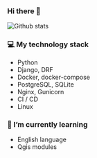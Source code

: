 ### Hi there 👋

<!--
**2artem/2artem** is a ✨ _special_ ✨ repository because its `README.md` (this file) appears on your GitHub profile.

Here are some ideas to get you started:

- 🔭 I’m currently working on ...
- 🌱 I’m currently learning ...
- 👯 I’m looking to collaborate on ...
- 🤔 I’m looking for help with ...
- 💬 Ask me about ...
- 📫 How to reach me: ...
- 😄 Pronouns: ...
- ⚡ Fun fact: ...
[![Top Languages](https://github-readme-stats.vercel.app/api/top-langs/?username=2artem&layout=compact)]()
-->

![Github stats](https://github-readme-stats.vercel.app/api?username=2artem&show_icons=true&include_all_commits=true&count_private=true)

### 💻 My technology stack
 - Python
 - Django, DRF
 - Docker, docker-compose
 - PostgreSQL, SQLite
 - Nginx, Gunicorn
 - CI / CD
 - Linux

### 🌱 I’m currently learning
 - English language
 - Qgis modules
